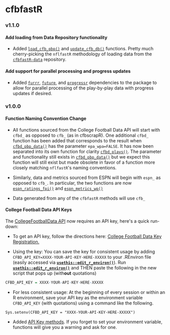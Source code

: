 # cfbfastR 

### **v1.1.0**
#### **Add loading from Data Repository functionality**

* Added [```load_cfb_pbp()```](https://saiemgilani.github.io/cfbfastR/reference/load_cfb_pbp.html) and [```update_cfb_db()```](https://saiemgilani.github.io/cfbfastR/reference/update_cfb_db.html) functions. Pretty much cherry-picking the `nflfastR` methodology of loading data from the [`cfbfastR-data`](https://github.com/saiemgilani/cfbfastR-data/) repository. 

#### **Add support for parallel processing and progress updates**

* Added [```furrr```](https://furrr.futureverse.org/index.html), [```future```](https://future.futureverse.org/), and [```progressr```](https://progressr.futureverse.org/) dependencies to the package to allow for parallel processing of the play-by-play data with progress updates if desired. 

### **v1.0.0**

#### **Function Naming Convention Change**

* All functions sourced from the College Football Data API will start with `cfbd_` as opposed to `cfb_` (as in cfbscrapR). One additional `cfbd_` function has been added that corresponds to the result when [```cfbd_pbp_data()```](https://saiemgilani.github.io/cfbfastR/reference/cfbd_pbp_data.html) has the parameter `epa_wpa=FALSE`. It has now been separated into its own function for clarity [```cfbd_plays()```](https://saiemgilani.github.io/cfbfastR/reference/cfbd_play.html). The parameter and functionality still exists in [```cfbd_pbp_data()```](https://saiemgilani.github.io/cfbfastR/reference/cfbd_pbp_data.html) but we expect this function will still exist but made obsolete in favor of a function more closely matching `nflfastR`'s naming conventions.

* Similarly, data and metrics sourced from ESPN will begin with `espn_` as opposed to `cfb_`. In particular, the two functions are now [```espn_ratings_fpi()```](https://saiemgilani.github.io/cfbfastR/reference/espn_ratings.html) and [```espn_metrics_wp()```](https://saiemgilani.github.io/cfbfastR/reference/espn_metrics.html)

* Data generated from any of the ```cfbfastR``` methods will use `cfb_`

#### **College Football Data API Keys**

The [CollegeFootballData API](https://collegefootballdata.com/) now requires an API key, here's a quick run-down:

* To get an API key, follow the directions here: [College Football Data Key Registration.](https://collegefootballdata.com/key) 

* Using the key: You can save the key for consistent usage by adding `CFBD_API_KEY=XXXX-YOUR-API-KEY-HERE-XXXXX` to your .REnviron file (easily accessed via [**`usethis::edit_r_environ()`**](https://usethis.r-lib.org/reference/edit.html)). Run [**`usethis::edit_r_environ()`**](https://usethis.r-lib.org/reference/edit.html) and THEN paste the following in the new script that pops up (with**out** quotations)
```r
CFBD_API_KEY = XXXX-YOUR-API-KEY-HERE-XXXXX
```

* For less consistent usage: At the beginning of every session or within an R environment, save your API key as the environment variable `CFBD_API_KEY` (with quotations) using a command like the following.

```{r}
Sys.setenv(CFBD_API_KEY = "XXXX-YOUR-API-KEY-HERE-XXXXX")
```

* Added [API Key methods](https://saiemgilani.github.io/cfbfastR/reference/register_cfbd.html). If you forget to set your environment variable, functions will give you a warning and ask for one. 